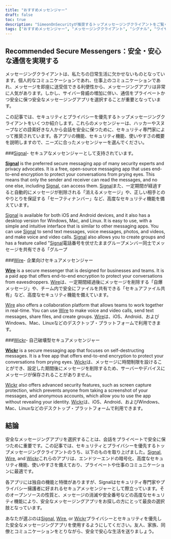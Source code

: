 ```yaml
---
title: "おすすめメッセンジャー"
draft: false
toc: true
description: "SimeonOnSecurityが推奨するトップメッセージングクライアントをご覧ください。Signal、推奨オプション、Wire、Wickrを使用して、セキュリティを維持し、簡単に通信することができます。 オプションを閲覧して、あなたに合ったメッセンジャーを選択してください。"
tags: ["おすすめメッセンジャー", "メッセージングクライアント", "シグナル", "ワイヤー", "ウィッカー", "SimeonOnSecurity（シメオンセキュリティ", "プライバシーに配慮したメッセージング", "暗号化されたメッセージング"]
---
```


## Recommended Secure Messengers：安全・安心な通信を実現する

メッセージングクライアントは、私たちの日常生活に欠かせないものとなっています。個人的なコミュニケーションであれ、仕事上のコミュニケーションであれ、メッセージを即座に送受信できる利便性から、メッセージングアプリは非常に人気があります。しかし、サイバー脅威の増加に伴い、通信をプライベートかつ安全に保つ安全なメッセージングアプリを選択することが重要となっています。

この記事では、セキュリティとプライバシーを優先するトップメッセージングクライアントをいくつか紹介します。これらのメッセンジャーは、ハッカーやスヌープなどの詮索好きな人から会話を安全に保つために、セキュリティ専門家によって推奨されています。各アプリの機能、セキュリティ機能、使いやすさの概要を説明しますので、ニーズに合ったメッセンジャーを選んでください。

###[Signal](https://www.signal.org/)- セキュアなメッセンジャーとして支持されています。

**[Signal](https://www.signal.org/)** is the preferred secure messaging app of many security experts and privacy advocates. It is a free, open-source messaging app that uses end-to-end encryption to protect your conversations from prying eyes. This means that only the sender and receiver can read the messages, and no one else, including [Signal](https://www.signal.org/), can access them. [Signal](https://www.signal.org/)また、一定期間が経過すると自動的にメッセージが削除される「消えるメッセージ」や、正しい相手とのやりとりを保証する「セーフティナンバー」など、高度なセキュリティ機能を備えています。

[Signal](https://www.signal.org/) is available for both iOS and Android devices, and it also has a desktop version for Windows, Mac, and Linux. It is easy to use, with a simple and intuitive interface that is similar to other messaging apps. You can use [Signal](https://www.signal.org/) to send text messages, voice messages, photos, and videos, and make voice and video calls. [Signal](https://www.signal.org/) also allows you to create groups and has a feature called "[Signal](https://www.signal.org/)電話番号を伏せたままグループメンバー同士でメッセージを共有できる「グループ

###[Wire](https://wire.com/en/)- 企業向けセキュアメッセンジャー

**[Wire](https://wire.com/en/)** is a secure messenger that is designed for businesses and teams. It is a paid app that offers end-to-end encryption to protect your conversations from eavesdroppers. [Wire](https://wire.com/en/)は、一定期間経過後にメッセージを削除する「自爆メッセージ」や、チーム内で安全にファイルを共有できる「セキュアファイル共有」など、高度なセキュリティ機能を備えています。

[Wire](https://wire.com/en/) also offers a collaboration platform that allows teams to work together in real-time. You can use [Wire](https://wire.com/en/) to make voice and video calls, send text messages, share files, and create groups. [Wire](https://wire.com/en/)は、iOS、Android、およびWindows、Mac、Linuxなどのデスクトップ・プラットフォームで利用できます。

###[Wickr](https://wickr.com/)- 自己破壊型セキュアメッセンジャー

**[Wickr](https://wickr.com/)** is a secure messaging app that focuses on self-destructing messages. It is a free app that offers end-to-end encryption to protect your conversations from prying eyes. [Wickr](https://wickr.com/)は、メッセージに時間制限を設けることができ、設定した期間後にメッセージを削除するため、サーバーやデバイスにメッセージが保存されることがありません。

[Wickr](https://wickr.com/) also offers advanced security features, such as screen capture protection, which prevents anyone from taking a screenshot of your messages, and anonymous accounts, which allow you to use the app without revealing your identity. [Wickr](https://wickr.com/)は、iOS、Android、およびWindows、Mac、Linuxなどのデスクトップ・プラットフォームで利用できます。

## 結論

安全なメッセージングアプリを選択することは、会話をプライベートで安全に保つために重要です。この記事では、セキュリティとプライバシーを優先するトップメッセージングクライアントのうち、以下のものを取り上げました。[Signal](https://www.signal.org/), [Wire](https://wire.com/en/), and [Wickr](https://wickr.com/)これらのアプリは、エンドツーエンドの暗号化、高度なセキュリティ機能、使いやすさを備えており、プライベートや仕事のコミュニケーションに最適です。

各アプリには独自の機能と特徴がありますが、Signalはセキュリティ専門家やプライバシー擁護者に好まれるセキュアメッセンジャーとして際立っています。そのオープンソースの性質と、メッセージの消滅や安全番号などの高度なセキュリティ機能により、安全なメッセージングアプリをお探しの方にとって最良の選択肢となっています。

あなたが選ぶのは[Signal](https://www.signal.org/), [Wire](https://wire.com/en/), or [Wickr](https://wickr.com/)プライバシーとセキュリティを優先した安全なメッセージングアプリを使用するようにしてください。友人、家族、同僚とコミュニケーションをとりながら、安全で安心な生活を送りましょう。